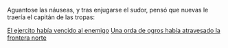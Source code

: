 Aguantose las náuseas, y tras enjugarse el sudor, pensó que nuevas le traería el capitán de las tropas:

[El ejercito había vencido al enemigo](victoria/victoria.md)
[Una orda de ogros había atravesado la frontera norte](ogros/ogros.md)
